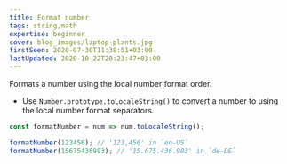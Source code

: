 ```yaml
---
title: Format number
tags: string,math
expertise: beginner
cover: blog_images/laptop-plants.jpg
firstSeen: 2020-07-30T11:38:51+03:00
lastUpdated: 2020-10-22T20:23:47+03:00
---
```


Formats a number using the local number format order.

- Use `Number.prototype.toLocaleString()` to convert a number to using the local number format separators.

```js
const formatNumber = num => num.toLocaleString();
```

```js
formatNumber(123456); // '123,456' in `en-US`
formatNumber(15675436903); // '15.675.436.903' in `de-DE`
```
